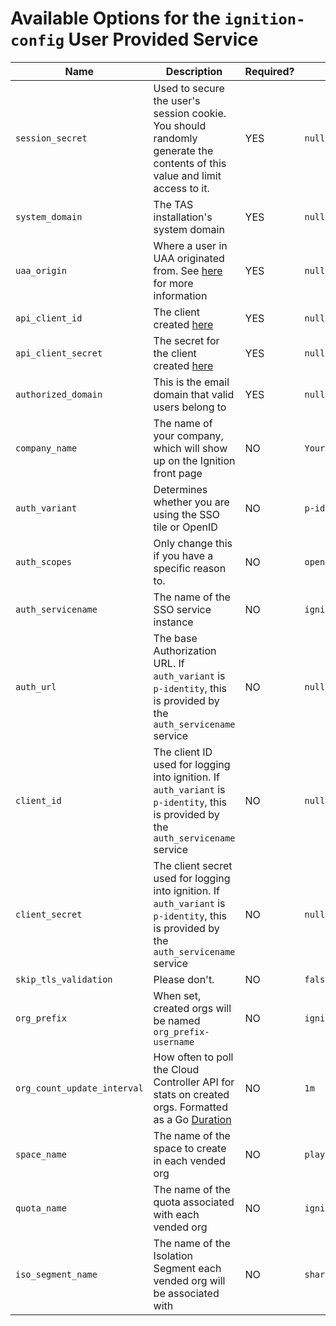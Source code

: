 # Available Options for the `ignition-config` User Provided Service

| Name | Description | Required? | Default Value | Example Value |
| --- | --- | --- | --- | --- |
| `session_secret` | Used to secure the user's session cookie. You should randomly generate the contents of this value and limit access to it. | YES | `null` | `somegeneratedvalue` |
| `system_domain` | The TAS installation's system domain | YES | `null` | `sys.example.net` |
| `uaa_origin` | Where a user in UAA originated from. See [here](./README.md#5-choose-your-authentication-method) for more information | YES | `null` | `ldap` |
| `api_client_id` | The client created [here](./README.md#3-create-the-ignition-uaa-client) | YES | `null` | `ignition` |
| `api_client_secret` | The secret for the client created [here](./README.md#3-create-the-ignition-uaa-client) | YES | `null` | `supersecretvalue` |
| `authorized_domain` | This is the email domain that valid users belong to | YES | `null` | ` @example.net` |
| `company_name` | The name of your company, which will show up on the Ignition front page | NO | `Your Company` | `My Company` |
| `auth_variant` | Determines whether you are using the SSO tile or OpenID | NO | `p-identity` | `p-identity` or `openid` |
| `auth_scopes` | Only change this if you have a specific reason to. | NO | `openid,profile,user_attributes` | `openid,profile,user_attributes` |
| `auth_servicename` | The name of the SSO service instance | NO | `ignition-identity` | `myssosi` |
| `auth_url` | The base Authorization URL. If `auth_variant` is `p-identity`, this is provided by the `auth_servicename` service | NO | `null` | `https://login.YOURSYSTEMDOMAIN` |
| `client_id` | The client ID used for logging into ignition. If `auth_variant` is `p-identity`, this is provided by the `auth_servicename` service | NO | `null` | `ignition-login`
| `client_secret` | The client secret used for logging into ignition. If `auth_variant` is `p-identity`, this is provided by the `auth_servicename` service | NO | `null` | `supersecret` |
| `skip_tls_validation` | Please don't. | NO | `false` | `true` |
| `org_prefix` | When set, created orgs will be named `org_prefix-username` | NO | `ignition` | `mycompany` |
| `org_count_update_interval` | How often to poll the Cloud Controller API for stats on created orgs. Formatted as a Go [Duration](https://golang.org/pkg/time/#Duration) | NO | `1m` | `1h` |
| `space_name` | The name of the space to create in each vended org | NO | `playground` | `sandbox` |
| `quota_name` | The name of the quota associated with each vended org | NO | `ignition` | `default` |
| `iso_segment_name` | The name of the Isolation Segment each vended org will be associated with | NO | `shared` | `iso-01` |
